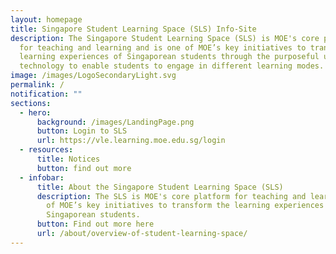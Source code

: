 ```yaml
---
layout: homepage
title: Singapore Student Learning Space (SLS) Info-Site
description: The Singapore Student Learning Space (SLS) is MOE's core platform
  for teaching and learning and is one of MOE’s key initiatives to transform the
  learning experiences of Singaporean students through the purposeful use of
  technology to enable students to engage in different learning modes.
image: /images/LogoSecondaryLight.svg
permalink: /
notification: ""
sections:
  - hero:
      background: /images/LandingPage.png
      button: Login to SLS
      url: https://vle.learning.moe.edu.sg/login
  - resources:
      title: Notices
      button: find out more
  - infobar:
      title: About the Singapore Student Learning Space (SLS)
      description: The SLS is MOE's core platform for teaching and learning and is one
        of MOE’s key initiatives to transform the learning experiences of
        Singaporean students.
      button: Find out more here
      url: /about/overview-of-student-learning-space/
---
```

